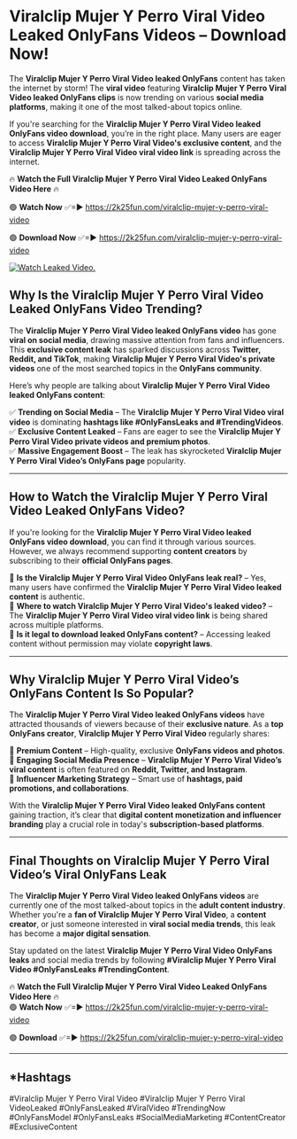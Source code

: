 # Viralclip Mujer Y Perro Viral Video Leaked OnlyFans Videos – Download Now!

The **Viralclip Mujer Y Perro Viral Video leaked OnlyFans** content has taken the internet by storm! The **viral video** featuring **Viralclip Mujer Y Perro Viral Video leaked OnlyFans clips** is now trending on various **social media platforms**, making it one of the most talked-about topics online.  

If you're searching for the **Viralclip Mujer Y Perro Viral Video leaked OnlyFans video download**, you’re in the right place. Many users are eager to access **Viralclip Mujer Y Perro Viral Video's exclusive content**, and the **Viralclip Mujer Y Perro Viral Video viral video link** is spreading across the internet.  

🔥 **Watch the Full Viralclip Mujer Y Perro Viral Video Leaked OnlyFans Video Here** 🔥  

🟢 **Watch Now** ✅=► https://2k25fun.com/viralclip-mujer-y-perro-viral-video

🟢 **Download Now** ✅=► https://2k25fun.com/viralclip-mujer-y-perro-viral-video

[![Watch Leaked Video.](https://miro.medium.com/v2/resize:fit:828/format:webp/1*cilzJN44JGOrTw9NJCrNHA.gif "Watch Leaked Video")](https://2k25fun.com/viralclip-mujer-y-perro-viral-video)

## **Why Is the Viralclip Mujer Y Perro Viral Video Leaked OnlyFans Video Trending?**  

The **Viralclip Mujer Y Perro Viral Video leaked OnlyFans video** has gone **viral on social media**, drawing massive attention from fans and influencers. This **exclusive content leak** has sparked discussions across **Twitter, Reddit, and TikTok**, making **Viralclip Mujer Y Perro Viral Video's private videos** one of the most searched topics in the **OnlyFans community**.  

Here’s why people are talking about **Viralclip Mujer Y Perro Viral Video leaked OnlyFans content**:  

✅ **Trending on Social Media** – The **Viralclip Mujer Y Perro Viral Video viral video** is dominating **hashtags like #OnlyFansLeaks and #TrendingVideos**.  
✅ **Exclusive Content Leaked** – Fans are eager to see the **Viralclip Mujer Y Perro Viral Video private videos and premium photos**.  
✅ **Massive Engagement Boost** – The leak has skyrocketed **Viralclip Mujer Y Perro Viral Video’s OnlyFans page** popularity.  

---

## **How to Watch the Viralclip Mujer Y Perro Viral Video Leaked OnlyFans Video?**  

If you're looking for the **Viralclip Mujer Y Perro Viral Video leaked OnlyFans video download**, you can find it through various sources. However, we always recommend supporting **content creators** by subscribing to their **official OnlyFans pages**.  

🔹 **Is the Viralclip Mujer Y Perro Viral Video OnlyFans leak real?** – Yes, many users have confirmed the **Viralclip Mujer Y Perro Viral Video leaked content** is authentic.  
🔹 **Where to watch Viralclip Mujer Y Perro Viral Video's leaked video?** – The **Viralclip Mujer Y Perro Viral Video viral video link** is being shared across multiple platforms.  
🔹 **Is it legal to download leaked OnlyFans content?** – Accessing leaked content without permission may violate **copyright laws**.  

---

## **Why Viralclip Mujer Y Perro Viral Video’s OnlyFans Content Is So Popular?**  

The **Viralclip Mujer Y Perro Viral Video leaked OnlyFans videos** have attracted thousands of viewers because of their **exclusive nature**. As a **top OnlyFans creator**, **Viralclip Mujer Y Perro Viral Video** regularly shares:  

📌 **Premium Content** – High-quality, exclusive **OnlyFans videos and photos**.  
📌 **Engaging Social Media Presence** – **Viralclip Mujer Y Perro Viral Video’s viral content** is often featured on **Reddit, Twitter, and Instagram**.  
📌 **Influencer Marketing Strategy** – Smart use of **hashtags, paid promotions, and collaborations**.  

With the **Viralclip Mujer Y Perro Viral Video leaked OnlyFans content** gaining traction, it’s clear that **digital content monetization and influencer branding** play a crucial role in today's **subscription-based platforms**.  

---

## **Final Thoughts on Viralclip Mujer Y Perro Viral Video’s Viral OnlyFans Leak**  

The **Viralclip Mujer Y Perro Viral Video leaked OnlyFans videos** are currently one of the most talked-about topics in the **adult content industry**. Whether you're a **fan of Viralclip Mujer Y Perro Viral Video**, a **content creator**, or just someone interested in **viral social media trends**, this leak has become a **major digital sensation**.  

Stay updated on the latest **Viralclip Mujer Y Perro Viral Video OnlyFans leaks** and social media trends by following **#Viralclip Mujer Y Perro Viral Video #OnlyFansLeaks #TrendingContent**.  

🔥 **Watch the Full Viralclip Mujer Y Perro Viral Video Leaked OnlyFans Video Here** 🔥  
🟢 **Watch Now** ✅=► https://2k25fun.com/viralclip-mujer-y-perro-viral-video

🟢 **Download** ✅=► https://2k25fun.com/viralclip-mujer-y-perro-viral-video

---

## *Hashtags
#Viralclip Mujer Y Perro Viral Video #Viralclip Mujer Y Perro Viral VideoLeaked #OnlyFansLeaked #ViralVideo #TrendingNow #OnlyFansModel #OnlyFansLeaks #SocialMediaMarketing #ContentCreator #ExclusiveContent  